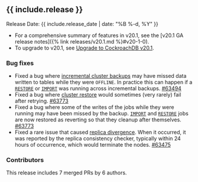 <h2 id="{{ include.release | slugify }}">{{ include.release }}</h2>

Release Date: {{ include.release_date | date: "%B %-d, %Y" }}

- For a comprehensive summary of features in v20.1, see the [v20.1 GA release notes]({% link releases/v20.1.md %}#v20-1-0).
- To upgrade to v20.1, see [Upgrade to CockroachDB v20.1](https://www.cockroachlabs.com/docs/v20.1/upgrade-cockroach-version).

<h3 id="v20-1-15-bug-fixes">Bug fixes</h3>

- Fixed a bug where [incremental cluster backups](https://www.cockroachlabs.com/docs/v20.1/backup-and-restore) may have missed data written to tables while they were `OFFLINE`. In practice this can happen if a [`RESTORE`](https://www.cockroachlabs.com/docs/v20.1/restore) or [`IMPORT`](https://www.cockroachlabs.com/docs/v20.1/import) was running across incremental backups. [#63494][#63494]
- Fixed a bug where [cluster restore](https://www.cockroachlabs.com/docs/v20.1/backup-and-restore) would sometimes (very rarely) fail after retrying. [#63773][#63773]
- Fixed a bug where some of the writes of the jobs while they were running may have been missed by the backup. [`IMPORT`](https://www.cockroachlabs.com/docs/v20.1/import) and [`RESTORE`](https://www.cockroachlabs.com/docs/v20.1/restore) jobs are now restored as reverting so that they cleanup after themselves.  [#63773][#63773]
- Fixed a rare issue that caused [replica divergence](https://www.cockroachlabs.com/docs/v20.1/architecture/replication-layer). When it occurred, it was reported by the replica consistency checker, typically within 24 hours of occurrence, which would terminate the nodes. [#63475][#63475]

<h3 id="v20-1-15-contributors">Contributors</h3>

This release includes 7 merged PRs by 6 authors.

[#63475]: https://github.com/cockroachdb/cockroach/pull/63475
[#63494]: https://github.com/cockroachdb/cockroach/pull/63494
[#63773]: https://github.com/cockroachdb/cockroach/pull/63773
